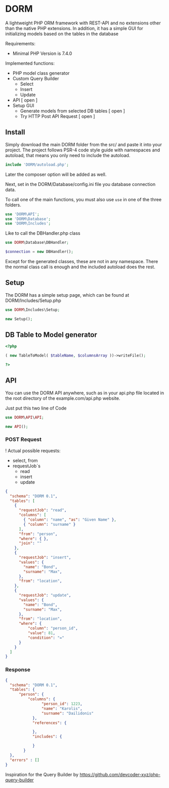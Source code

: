# DORM
A lightweight PHP ORM framework with REST-API and no extensions other than the native PHP extensions. In addition, it has a simple GUI for initializing models based on the tables in the database


Requirements:
- Minimal PHP Version is 7.4.0

Implemented functions:
- PHP model class generator
- Custom Query Builder
  - Select
  - Insert
  - Update
- API [ open ]
- Setup GUI
  - Generate models from selected DB tables [ open ]
  - Try HTTP Post API Request [ open ]

## Install

Simply download the main DORM folder from the src/ and paste it into your project. The project follows PSR-4 code style guide with namespaces and autoload, that means you only need to include the autoload.
```php
include 'DORM/autoload.php';
```
Later the composer option will be added as well.

Next, set in the DORM/Database/config.ini file you database connection data.

To call one of the main functions, you must also use ``use`` in one of the three folders.

```php
use 'DORM\API';
use 'DORM\Database';
use 'DORM\Includes';
```
Like to call the DBHandler.php class
```php
use DORM\Database\DBHandler;

$connection = new DBHandler();
```

Except for the generated classes, these are not in any namespace. There the normal class call is enough and the included autoload does the rest.
## Setup
The DORM has a simple setup page, which can be found at DORM/Includes/Setup.php


```php
use DORM\Includes\Setup;

new Setup();
```


## DB Table to Model generator
```php
<?php

( new TableToModel( $tableName, $columnsArray ))->writeFile();

?>
```

## API

You can use the DORM API anywhere, such as in your api.php file located in the root directory of the example.com/api.php website.

Just put this two line of Code

```php
use DORM\API\API;

new API();
```

### POST Request

! Actual possible requests:
- select, from
- requestJob´s
  - read
  - insert
  - update
```json
{
  "schema": "DORM 0.1",
  "tables": [
    {
      "requestJob": "read",
      "columns": [
        { "column": "name", "as": "Given Name" },
        { "column": "surname" }
      ],
      "from": "person",
      "where": { },
      "join": ""
    },
    {
      "requestJob": "insert",
      "values": {
        "name": "Bond",
        "surname": "Max",
      },
      "from": "location",
    },
    {
      "requestJob": "update",
      "values": {
        "name": "Bond",
        "surname": "Max",
      },
      "from": "location",
      "where": {
          "column": "person_id",
          "value": 81, 
          "condition": "=" 
      }
    }
  ]
}
```

### Response
```json
{ 
  "schema": "DORM 0.1",
  "tables": {
      "person": {
          "columns": {
                "person_id": 1223,
                "name": "Karolis",
                "surname": "Dailidonis"
            },
            "references": {

            },
            "includes": {

            }
        }
  },
  "errors" : []      
}
```



Inspiration for the Query Builder by
https://github.com/devcoder-xyz/php-query-builder
